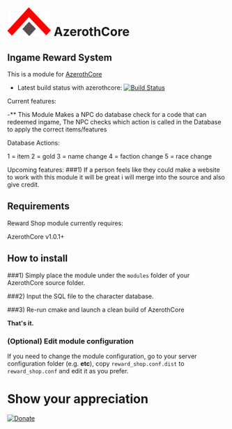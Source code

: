 # ![logo](https://raw.githubusercontent.com/azerothcore/azerothcore.github.io/master/images/logo-github.png) AzerothCore
## Ingame Reward System

This is a module for [AzerothCore](http://www.azerothcore.org)

- Latest build status with azerothcore: [![Build Status](https://github.com/azerothcore/mod-reward-shop/workflows/core-build/badge.svg?branch=master&event=push)](https://github.com/azerothcore/mod-reward-shop)

Current features:

-** This Module Makes a NPC do database check for a code that can redeemed ingame, The NPC checks which action is called in the Database to apply the correct items/features

Database Actions:

1 = item
2 = gold
3 = name change
4 = faction change
5 = race change

Upcoming features:
###1) If a person feels like they could make a website to work with this module it will be great i will merge into the source and also give credit.


## Requirements

Reward Shop module currently requires:

AzerothCore v1.0.1+

## How to install

###1) Simply place the module under the `modules` folder of your AzerothCore source folder.

###2) Input the SQL file to the character database.

###3) Re-run cmake and launch a clean build of AzerothCore

**That's it.**

### (Optional) Edit module configuration

If you need to change the module configuration, go to your server configuration folder (e.g. **etc**), copy `reward_shop.conf.dist` to `reward_shop.conf` and edit it as you prefer.

# Show your appreciation
[![Donate](https://img.shields.io/badge/Donate-PayPal-green.svg)](https://www.paypal.com/cgi-bin/webscr?cmd=_s-xclick&hosted_button_id=SBJFTAJKUNEXC)







